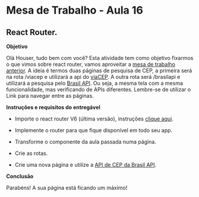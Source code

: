 # **Mesa de Trabalho - Aula 16**

## React **Router.**

**Objetivo**

Olá Houser, tudo bem com você? Esta atividade tem como objetivo fixarmos o que vimos sobre react router, vamos aproveitar a [mesa de trabalho anterior](https://docs.google.com/document/d/1PGcXP-B-52samw39R7JmeJ4u_x-F1tzt/preview). A ideia é termos duas páginas de pesquisa de CEP, a primeira será na rota /viacep e utilizará a api do [viaCEP](https://viacep.com.br/). A outra rota será /brasilapi e utilizará a pesquisa pelo [Brasil API](https://brasilapi.com.br/docs#tag/CEP). Ou seja, a mesma tela com a mesma funcionalidade, mas verificando de APIs diferentes. Lembre-se de utilizar o Link para navegar entre as páginas.



**Instruções e requisitos do entregável**



- Importe o react router V6 (última versão), instruções [clique aqui](https://reactrouter.com/docs/en/v6/getting-started/installation).

- Implemente o router para que fique disponível em todo seu app.

- Transforme o componente da aula passada numa página.

- Crie as rotas.

- Crie uma nova página e utilize a [API de CEP da Brasil API](https://brasilapi.com.br/docs#tag/CEP).

  

**Conclusão**

Parabéns! A sua página está ficando um máximo!
